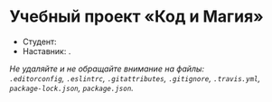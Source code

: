 # Учебный проект «Код и Магия»

* Студент:
* Наставник: .

_Не удаляйте и не обращайте внимание на файлы:_<br>
_`.editorconfig`, `.eslintrc`, `.gitattributes`, `.gitignore`, `.travis.yml`, `package-lock.json`, `package.json`._
